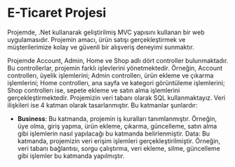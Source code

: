 # E-Ticaret Projesi
Projemde, .Net kullanarak geliştirilmiş MVC yapısını kullanan bir web uygulamasıdır. Projemin amacı, ürün satışı gerçekleştirmek ve müşterilerimize kolay ve güvenli bir alışveriş deneyimi sunmaktır. 

Projemde Account, Admin, Home ve Shop adlı dört controller bulunmaktadır. Bu controllerlar, projemin farklı işlevlerini yönetmektedir. Örneğin, Account controllerı, üyelik işlemlerini; Admin controllerı, ürün ekleme ve çıkarma işlemlerini; Home controllerı, ana sayfa ve kategori görüntüleme işlemlerini; Shop controllerı ise, sepete ekleme ve satın alma işlemlerini gerçekleştirmektedir.
Projemizin veri tabanı olarak SQL kullanmaktayız. Veri ilişkileri ise 4 katman olarak tasarlanmıştır. Bu katmanlar şunlardır:

- **Business**: Bu katmanda, projemin iş kuralları tanımlanmıştır. Örneğin, üye olma, giriş yapma, ürün ekleme, çıkarma, güncelleme, satın alma gibi işlemlerin nasıl yapılacağı bu katmanda belirlenmiştir.
Data: Bu katmanda, projemizin veri erişim işlemleri gerçekleştirilmiştir. Örneğin, veri tabanı bağlantısı, sorgu çalıştırma, veri ekleme, silme, güncelleme gibi işlemler bu katmanda yapılmıştır.



